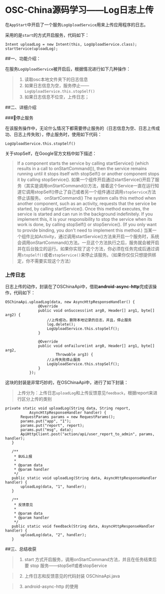 # OSC-China源码学习——Log日志上传

在`AppStart`中开启了一个服务`LogUploadService`用来上传应用程序的日志。

采用的是`start`的方式开启服务，代码如下：

```
Intent uploadLog = new Intent(this, LogUploadService.class);
startService(uploadLog);
```

##一、功能介绍：

在服务`LogUploadService`被开启后，根据情况进行如下几种操作：

> 1. 读取osc本地文件夹下的日志信息
> 2. 如果日志信息为空，服务停止—— `LogUploadService.this.stopSelf()`
> 3. 如果日志信息不位空，上传日志；
 
##二、详细介绍
 
 
###停止服务
 
 在该服务操作中，无论什么情况下都需要停止服务的（日志信息为空、日志上传成功、日志上传失败），停止服务时，使用如下代码：
 
 ```
 LogUploadService.this.stopSelf()
 ```
 关于stopSelf，在Google官方文档中如下描述：
 
 > If a component starts the service by calling startService() (which results in a call to onStartCommand()), then the service remains running until it stops itself with stopSelf() or another component stops it by calling stopService().
 如果一个组件开启通过startService()开启了服务（其实是调用onStartCommand())方法，接着这个Service一直在运行知道它调用stopSelf()停止了自己或者另一个组件通过调用`stopService`方法停止该服务。
 > onStartCommand()
The system calls this method when another component, such as an activity, requests that the service be started, by calling startService(). Once this method executes, the service is started and can run in the background indefinitely. If you implement this, it is your responsibility to stop the service when its work is done, by calling stopSelf() or stopService(). (If you only want to provide binding, you don't need to implement this method.)
当某一个组件比如Activity，通过调用startService()方法来开启一个服务时，系统会调用onStartCommand()方法。一旦这个方法执行之后，服务就会被开启并在后台独立的运行。如果你实现了这个方法，你必须在任务完成后通过调用`stopSelf()`或者`stopService()`来停止该服务。（如果你仅仅只想提供绑定，你不需要实现这个方法）


### 上传日志

日志上传的动作，封装在了OSChinaApi中，借助**android-async-http**完成该操作，代码如下：
 
 ```
 OSChinaApi.uploadLog(data, new AsyncHttpResponseHandler() {
                @Override
                public void onSuccess(int arg0, Header[] arg1, byte[] arg2) {
                    //上传成功，删除本地记录的日志，并且，停止服务
                    log.delete();
                    LogUploadService.this.stopSelf();
                }

                @Override
                public void onFailure(int arg0, Header[] arg1, byte[] arg2,
                        Throwable arg3) {
                    //上传失败停止服务
                    LogUploadService.this.stopSelf();
                }
            });
 ```
 
 这块的封装是非常巧妙的，在OSChinaApi中，进行了如下封装：
 
 > 上传分为：上传日志`uploadLog`和上传反馈意见`feedback`，根据report来进行区分上传的类别
 
 ```
 private static void uploadLog(String data, String report,
            AsyncHttpResponseHandler handler) {
        RequestParams params = new RequestParams();
        params.put("app", "1");
        params.put("report", report);
        params.put("msg", data);
        ApiHttpClient.post("action/api/user_report_to_admin", params, handler);
    }

    /**
     * BUG上报
     * 
     * @param data
     * @param handler
     */
    public static void uploadLog(String data, AsyncHttpResponseHandler handler) {
        uploadLog(data, "1", handler);
    }

    /**
     * 反馈意见
     * 
     * @param data
     * @param handler
     */
    public static void feedback(String data, AsyncHttpResponseHandler handler) {
        uploadLog(data, "2", handler);
    }
 ```
 
 
##三、总结收获
 
 > 1. start 方式开启服务，调用onStartCommand方法，并且在任务结束后要 stop 服务——stopSelf或者stopService
 
 > 2. 上传日志和反馈意见的代码封装 OSChinaApi.java
 
 > 3. android-async-http 的使用



